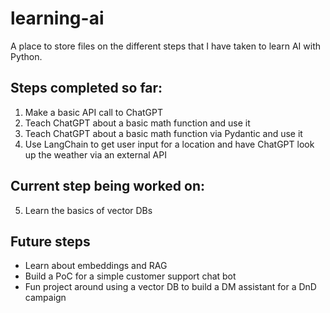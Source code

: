 # learning-ai
A place to store files on the different steps that I have taken to learn AI with Python.

## Steps completed so far:
01. Make a basic API call to ChatGPT
02. Teach ChatGPT about a basic math function and use it
03. Teach ChatGPT about a basic math function via Pydantic and use it
04. Use LangChain to get user input for a location and have ChatGPT look up the weather via an external API

## Current step being worked on:
05. Learn the basics of vector DBs

## Future steps
- Learn about embeddings and RAG
- Build a PoC for a simple customer support chat bot
- Fun project around using a vector DB to build a DM assistant for a DnD campaign
